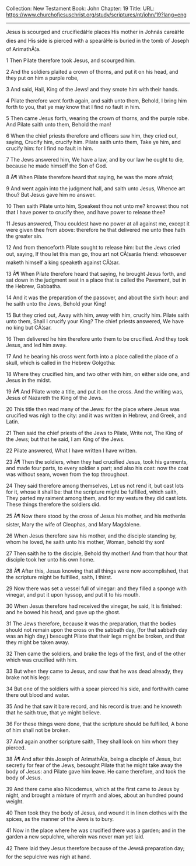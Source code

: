 Collection: New Testament
Book: John
Chapter: 19
Title: 
URL: https://www.churchofjesuschrist.org/study/scriptures/nt/john/19?lang=eng

---

Jesus is scourged and crucifiedâHe places His mother in Johnâs careâHe dies and His side is pierced with a spearâHe is buried in the tomb of Joseph of ArimathÃ¦a.

1 Then Pilate therefore took Jesus, and scourged him.

2 And the soldiers plaited a crown of thorns, and put it on his head, and they put on him a purple robe,

3 And said, Hail, King of the Jews! and they smote him with their hands.

4 Pilate therefore went forth again, and saith unto them, Behold, I bring him forth to you, that ye may know that I find no fault in him.

5 Then came Jesus forth, wearing the crown of thorns, and the purple robe. And Pilate saith unto them, Behold the man!

6 When the chief priests therefore and officers saw him, they cried out, saying, Crucify him, crucify him. Pilate saith unto them, Take ye him, and crucify him: for I find no fault in him.

7 The Jews answered him, We have a law, and by our law he ought to die, because he made himself the Son of God.

8 Â¶ When Pilate therefore heard that saying, he was the more afraid;

9 And went again into the judgment hall, and saith unto Jesus, Whence art thou? But Jesus gave him no answer.

10 Then saith Pilate unto him, Speakest thou not unto me? knowest thou not that I have power to crucify thee, and have power to release thee?

11 Jesus answered, Thou couldest have no power at all against me, except it were given thee from above: therefore he that delivered me unto thee hath the greater sin.

12 And from thenceforth Pilate sought to release him: but the Jews cried out, saying, If thou let this man go, thou art not CÃ¦sarâs friend: whosoever maketh himself a king speaketh against CÃ¦sar.

13 Â¶ When Pilate therefore heard that saying, he brought Jesus forth, and sat down in the judgment seat in a place that is called the Pavement, but in the Hebrew, Gabbatha.

14 And it was the preparation of the passover, and about the sixth hour: and he saith unto the Jews, Behold your King!

15 But they cried out, Away with him, away with him, crucify him. Pilate saith unto them, Shall I crucify your King? The chief priests answered, We have no king but CÃ¦sar.

16 Then delivered he him therefore unto them to be crucified. And they took Jesus, and led him away.

17 And he bearing his cross went forth into a place called the place of a skull, which is called in the Hebrew Golgotha:

18 Where they crucified him, and two other with him, on either side one, and Jesus in the midst.

19 Â¶ And Pilate wrote a title, and put it on the cross. And the writing was, Jesus of Nazareth the King of the Jews.

20 This title then read many of the Jews: for the place where Jesus was crucified was nigh to the city: and it was written in Hebrew, and Greek, and Latin.

21 Then said the chief priests of the Jews to Pilate, Write not, The King of the Jews; but that he said, I am King of the Jews.

22 Pilate answered, What I have written I have written.

23 Â¶ Then the soldiers, when they had crucified Jesus, took his garments, and made four parts, to every soldier a part; and also his coat: now the coat was without seam, woven from the top throughout.

24 They said therefore among themselves, Let us not rend it, but cast lots for it, whose it shall be: that the scripture might be fulfilled, which saith, They parted my raiment among them, and for my vesture they did cast lots. These things therefore the soldiers did.

25 Â¶ Now there stood by the cross of Jesus his mother, and his motherâs sister, Mary the wife of Cleophas, and Mary Magdalene.

26 When Jesus therefore saw his mother, and the disciple standing by, whom he loved, he saith unto his mother, Woman, behold thy son!

27 Then saith he to the disciple, Behold thy mother! And from that hour that disciple took her unto his own home.

28 Â¶ After this, Jesus knowing that all things were now accomplished, that the scripture might be fulfilled, saith, I thirst.

29 Now there was set a vessel full of vinegar: and they filled a sponge with vinegar, and put it upon hyssop, and put it to his mouth.

30 When Jesus therefore had received the vinegar, he said, It is finished: and he bowed his head, and gave up the ghost.

31 The Jews therefore, because it was the preparation, that the bodies should not remain upon the cross on the sabbath day, (for that sabbath day was an high day,) besought Pilate that their legs might be broken, and that they might be taken away.

32 Then came the soldiers, and brake the legs of the first, and of the other which was crucified with him.

33 But when they came to Jesus, and saw that he was dead already, they brake not his legs:

34 But one of the soldiers with a spear pierced his side, and forthwith came there out blood and water.

35 And he that saw it bare record, and his record is true: and he knoweth that he saith true, that ye might believe.

36 For these things were done, that the scripture should be fulfilled, A bone of him shall not be broken.

37 And again another scripture saith, They shall look on him whom they pierced.

38 Â¶ And after this Joseph of ArimathÃ¦a, being a disciple of Jesus, but secretly for fear of the Jews, besought Pilate that he might take away the body of Jesus: and Pilate gave him leave. He came therefore, and took the body of Jesus.

39 And there came also Nicodemus, which at the first came to Jesus by night, and brought a mixture of myrrh and aloes, about an hundred pound weight.

40 Then took they the body of Jesus, and wound it in linen clothes with the spices, as the manner of the Jews is to bury.

41 Now in the place where he was crucified there was a garden; and in the garden a new sepulchre, wherein was never man yet laid.

42 There laid they Jesus therefore because of the Jewsâ preparation day; for the sepulchre was nigh at hand.
